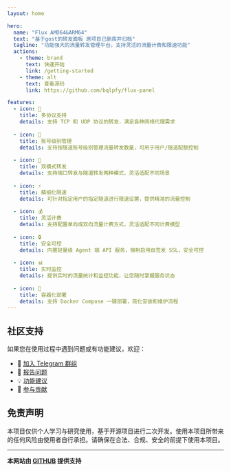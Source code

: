 ```yaml
---
layout: home

hero:
  name: "Flux AMD64&ARM64"
  text: "基于gost的转发面板 原项目已删库并归档"
  tagline: "功能强大的流量转发管理平台，支持灵活的流量计费和限速功能"
  actions:
    - theme: brand
      text: 快速开始
      link: /getting-started
    - theme: alt
      text: 查看源码
      link: https://github.com/bqlpfy/flux-panel

features:
  - icon: 🔄
    title: 多协议支持
    details: 支持 TCP 和 UDP 协议的转发，满足各种网络代理需求
  
  - icon: 👥
    title: 账号级别管理
    details: 支持按隧道账号级别管理流量转发数量，可用于用户/隧道配额控制
  
  - icon: 🚀
    title: 双模式转发
    details: 支持端口转发与隧道转发两种模式，灵活适配不同场景
  
  - icon: ⚡
    title: 精细化限速
    details: 可针对指定用户的指定隧道进行限速设置，提供精准的流量控制
  
  - icon: 💰
    title: 灵活计费
    details: 支持配置单向或双向流量计费方式，灵活适配不同计费模型
  
  - icon: 🔒
    title: 安全可控
    details: 内置轻量级 Agent 端 API 服务，强制启用自签发 SSL，安全可控
  
  - icon: 📊
    title: 实时监控
    details: 提供实时的流量统计和监控功能，让您随时掌握服务状态
  
  - icon: 🐳
    title: 容器化部署
    details: 支持 Docker Compose 一键部署，简化安装和维护流程
---
```



## 社区支持

如果您在使用过程中遇到问题或有功能建议，欢迎：

- 📱 [加入 Telegram 群组](https://t.me/+wdVDni1fdyI0YzE1)
- 🐛 [报告问题](https://github.com/bqlpfy/flux-panel/issues)
- 💡 [功能建议](https://github.com/bqlpfy/flux-panel/issues)
- 🤝 [参与贡献](https://github.com/bqlpfy/flux-panel/pulls)

## 免责声明

本项目仅供个人学习与研究使用，基于开源项目进行二次开发。使用本项目所带来的任何风险由使用者自行承担。请确保在合法、合规、安全的前提下使用本项目。

---

**本网站由 [GITHUB](https://github.io/) 提供支持** 

